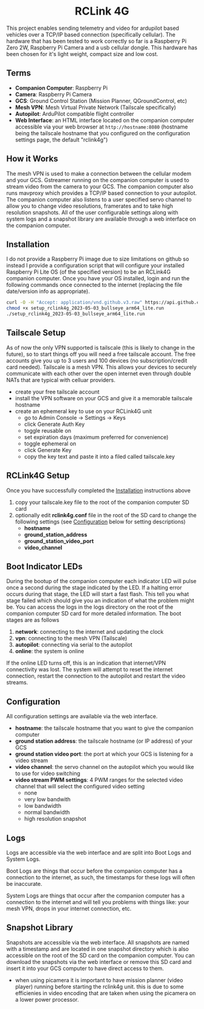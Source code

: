 <h1 style="text-align: center">RCLink 4G</h1>

This project enables sending telemetry and video for ardupilot based vehicles
over a TCP/IP based connection (specifically cellular).  The hardware that has
been tested to work correctly so far is a Raspberry Pi Zero 2W, Raspberry Pi Camera
and a usb cellular dongle.  This hardware has been chosen for it's light weight,
compact size and low cost.



## Terms

- **Companion Computer**: Raspberry Pi
- **Camera**: Raspberry Pi Camera
- **GCS**: Ground Control Station (Mission Planner, QGroundControl, etc)
- **Mesh VPN**: Mesh Virtual Private Network (Tailscale specifically)
- **Autopilot**: ArduPilot compatible flight controller
- **Web Interface**: an HTML interface located on the companion computer accessible
via your web browser at `http://hostname:8080` (hostname being the tailscale hostname
that you configured on the configuration settings page, the default "rclink4g")



## How it Works

The mesh VPN is used to make a connection between the cellular modem and your GCS.
Gstreamer running on the companion computer is used to stream video from the
camera to your GCS. The companion computer also runs mavproxy which provides a
TCP/IP based connection to your autopilot.  The companion computer also listens
to a user specified servo channel to allow you to change video resolutions,
framerates and to take high resolution snapshots. All of the user configurable
settings along with system logs and a snapshot library are available through
a web interface on the companion computer.



## Installation

I do not provide a Raspberry Pi image due to size limitations on github so instead
I provide a configuration script that will configure your installed Raspberry Pi
Lite OS (of the specified version) to be an RCLink4G companion computer. Once you
have your OS installed, login and run the following commands once connected to the
internet (replacing the file date/version info as appropriate).

```bash
curl -O -H "Accept: application/vnd.github.v3.raw" https://api.github.com/repos/duaneodom/rclink4g/contents/dist/setup_rclink4g_2023-05-03_bullseye_arm64_lite.run
chmod +x setup_rclink4g_2023-05-03_bullseye_arm64_lite.run
./setup_rclink4g_2023-05-03_bullseye_arm64_lite.run
```



## Tailscale Setup

As of now the only VPN supported is tailscale (this is likely to change in the
future), so to start things off you will need a free tailscale account.  The free
accounts give you up to 3 users and 100 devices (no subscription/credit card needed).
Tailscale is a mesh VPN.  This allows your devices to securely communicate with
each other over the open internet even through double NATs that are typical with
celluar providers.

- create your free tailscale account
- install the VPN software on your GCS and give it a memorable tailscale hostname
- create an ephemeral key to use on your RCLink4G unit
    - go to Admin Console -> Settings -> Keys
    - click Generate Auth Key
    - toggle reusable on
    - set expiration days (maximum preferred for convenience)
    - toggle ephemeral on
    - click Generate Key
    - copy the key text and paste it into a filed called tailscale.key



## RCLink4G Setup

Once you have successfully completed the [Installation](#installation) instructions above

1. copy your tailscale.key file to the root of the companion computer SD card
2. optionally edit **rclink4g.conf** file in the root of the SD card to change the following settings (see [Configuration](#configuration) below for setting descriptions)
    - **hostname**
    - **ground_station_address**
    - **ground_station_video_port**
    - **video_channel**



## Boot Indicator LEDs

During the bootup of the companion computer each indicator LED will pulse once a
second during the stage indicated by the LED.  If a halting error occurs during
that stage, the LED will start a fast flash.  This tell you what stage failed
which should give you an indication of what the problem might be.  You can access
the logs in the logs directory on the root of the companion computer SD card for
more detailed information.  The boot stages are as follows

1. **network**: connecting to the internet and updating the clock
2. **vpn**: connecting to the mesh VPN (Tailscale)
3. **autopilot**: connecting via serial to the autopilot
4. **online**: the system is online

If the online LED turns off, this is an indication that internet/VPN connectivity
was lost.  The system will attempt to reset the internet connection, restart the connection
to the autopilot and restart the video streams.



## Configuration

All configuration settings are available via the web interface.

- **hostname**: the tailscale hostname that you want to give the companion computer
- **ground station address**: the tailscale hostname (or IP address) of your GCS
- **ground station video port**: the port at which your GCS is listening for a video stream
- **video channel**: the servo channel on the autopilot which you would like to
use for video switching
- **video stream PWM settings**: 4 PWM ranges for the selected video channel that
will select the configured video setting
    - none
    - very low bandwith
    - low bandwidth
    - normal bandwidth
    - high resolution snapshot



## Logs

Logs are accessible via the web interface and are split into Boot Logs and System Logs.

Boot Logs are things that occur before the companion computer has a connection to
the internet, as such, the timestamps for these logs will often be inaccurate.

System Logs are things that occur after the companion computer has a connection to
the internet and will tell you problems with things like: your mesh VPN, drops
in your internet connection, etc.



## Snapshot Library

Snapshots are accessible via the web interface.  All snapshots are named with a
timestamp and are located in one snapshot directory which is also accessible on
the root of the SD card on the companion computer.  You can download the snapshots
via the web interface or remove this SD card and insert it into your GCS computer
to have direct access to them.




*   when using picamera it is important to have mission planner (video player)
    running before starting the rclink4g unit.  this is due to some efficienies
    in video encoding that are taken when using the picamera on a lower power
    processor.
